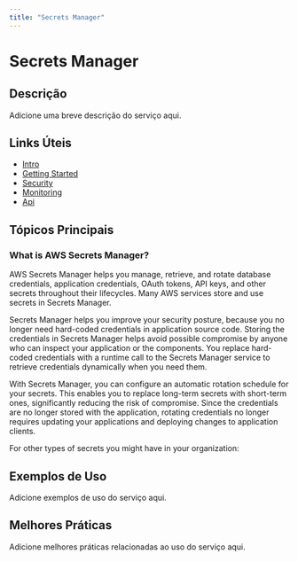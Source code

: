 ```yaml
---
title: "Secrets Manager"
---
```


# Secrets Manager

## Descrição

Adicione uma breve descrição do serviço aqui.

## Links Úteis

- [Intro](https://docs.aws.amazon.com/secretsmanager/latest/userguide/intro.html)
- [Getting Started](https://docs.aws.amazon.com/secretsmanager/latest/userguide/getting-started.html)
- [Security](https://docs.aws.amazon.com/secretsmanager/latest/userguide/security.html)
- [Monitoring](https://docs.aws.amazon.com/secretsmanager/latest/userguide/monitoring.html)
- [Api](https://docs.aws.amazon.com/secretsmanager/latest/userguide/api.html)

## Tópicos Principais

### What is AWS Secrets Manager?

AWS Secrets Manager helps you manage, retrieve, and rotate database credentials, application credentials, OAuth tokens, API keys, and other secrets throughout their lifecycles. Many AWS services store and use secrets in Secrets Manager.

Secrets Manager helps you improve your security posture, because you no longer need hard-coded credentials in application source code. Storing the credentials in Secrets Manager helps avoid possible compromise by anyone who can inspect your application or the components. You replace hard-coded credentials with a runtime call to the Secrets Manager service to retrieve credentials dynamically when you need them.

With Secrets Manager, you can configure an automatic rotation schedule for your secrets. This enables you to replace long-term secrets with short-term ones, significantly reducing the risk of compromise. Since the credentials are no longer stored with the application, rotating credentials no longer requires updating your applications and deploying changes to application clients.

For other types of secrets you might have in your organization:

## Exemplos de Uso

Adicione exemplos de uso do serviço aqui.

## Melhores Práticas

Adicione melhores práticas relacionadas ao uso do serviço aqui.
